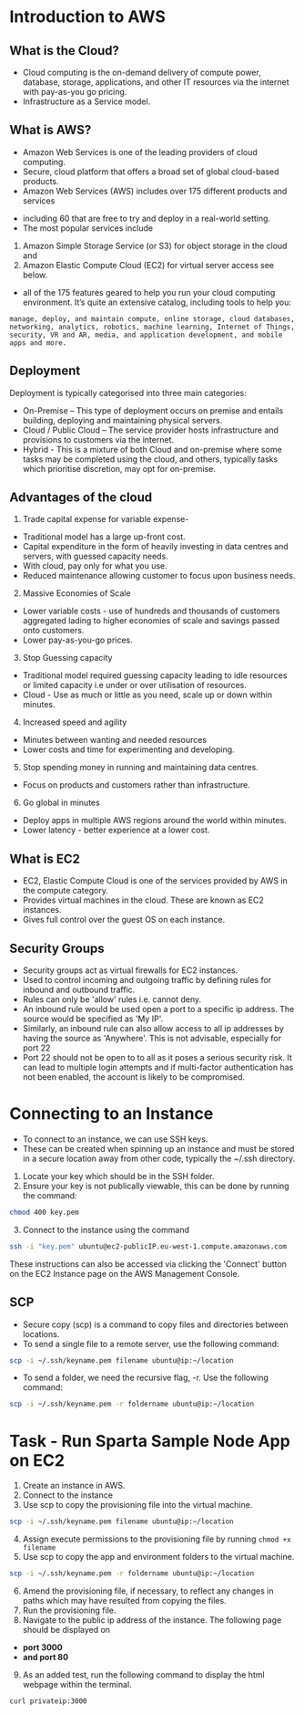 # Introduction to AWS

## What is the Cloud?
* Cloud computing is the on-demand delivery of compute power, database, storage, applications, and other IT resources via the internet with pay-as-you go pricing.
* Infrastructure as a Service model.
## What is AWS?
* Amazon Web Services is one of the leading providers of cloud computing.
* Secure, cloud platform that offers a broad set of global cloud-based products.
* Amazon Web Services (AWS) includes over 175 different products and services
- including 60 that are free to try and deploy in a real-world setting. 
- The most popular services include 

1. Amazon Simple Storage Service (or S3) for object storage in the cloud and 
2. Amazon Elastic Compute Cloud (EC2) for virtual server access see below.

- all of the 175 features geared to help you run your cloud computing environment. 
It’s quite an extensive catalog, including tools to help you:
```
manage, deploy, and maintain compute, online storage, cloud databases, networking, analytics, robotics, machine learning, Internet of Things, security, VR and AR, media, and application development, and mobile apps and more.
```

## Deployment
Deployment is typically categorised into three main categories:
* On-Premise – This type of deployment occurs on premise and entails building, deploying and maintaining physical servers.
* Cloud / Public Cloud – The service provider hosts infrastructure and provisions to customers via the internet.
* Hybrid - This is a mixture of both Cloud and on-premise where some tasks may be completed using the cloud, and others, typically tasks which prioritise discretion, may opt for on-premise.

## Advantages of the cloud
1. Trade capital expense for variable expense-
  * Traditional model has a large up-front cost.
  * Capital expenditure in the form of heavily investing in data centres and servers, with guessed capacity needs.
  * With cloud, pay only for what you use.
  * Reduced maintenance allowing customer to focus upon business needs.
2. Massive Economies of Scale
  * Lower variable costs - use of hundreds and thousands of customers aggregated lading to higher economies of scale and savings passed onto customers.
  * Lower pay-as-you-go prices.
3. Stop Guessing capacity
  * Traditional model required guessing capacity leading to idle resources or limited capacity i.e under or over utilisation of resources.
  * Cloud - Use as much or little as you need, scale up or down within minutes.
4. Increased speed and agility
  * Minutes between wanting and needed resources
  * Lower costs and time for experimenting and developing.
5. Stop spending money in running and maintaining data centres.
  * Focus on products and customers rather than infrastructure.
6. Go global in minutes
  * Deploy apps in multiple AWS regions around the world within minutes.
  * Lower latency - better experience at a lower cost.


## What is EC2
* EC2, Elastic Compute Cloud is one of the services provided by AWS in the compute category.  
* Provides virtual machines in the cloud. These are known as EC2 instances.
* Gives full control over the guest OS on each instance.

## Security Groups
* Security groups act as virtual firewalls for EC2 instances.
* Used to control incoming and outgoing traffic by defining rules for inbound and outbound traffic.
* Rules can only be 'allow' rules i.e. cannot deny.
* An inbound rule would be used open a port to a specific ip address. The source would be specified as 'My IP'.
* Similarly, an inbound rule can also allow access to all ip addresses by having the source as 'Anywhere'. This is not advisable, especially for port 22
* Port 22 should not be open to to all as it poses a serious security risk. It can lead to multiple login attempts and if multi-factor authentication has not been enabled, the account is likely to be compromised.

# Connecting to an Instance
* To connect to an instance, we can use SSH keys.
* These can be created when spinning up an instance and must be stored in a secure location away from other code, typically the ~/.ssh directory.
1. Locate your key which should be in the SSH folder.
2. Ensure your key is not publically viewable, this can be done by running the command:
```bash
chmod 400 key.pem
```
3. Connect to the instance using the command
```bash
ssh -i "key.pem" ubuntu@ec2-publicIP.eu-west-1.compute.amazonaws.com
```
These instructions can also be accessed via clicking the 'Connect' button on the EC2 Instance page on the AWS Management Console.

## SCP
* Secure copy (scp) is a command to copy files and directories between locations.
* To send a single file to a remote server, use the following command:
```bash
scp -i ~/.ssh/keyname.pem filename ubuntu@ip:~/location
```
* To send a folder, we need the recursive flag, -r. Use the following command:
```bash
scp -i ~/.ssh/keyname.pem -r foldername ubuntu@ip:~/location
```

# Task - Run Sparta Sample Node App on EC2
1. Create an instance in AWS.
2. Connect to the instance
3. Use scp to copy the provisioning file into the virtual machine.
```bash
scp -i ~/.ssh/keyname.pem filename ubuntu@ip:~/location
```
4. Assign execute permissions to the provisioning file by running `chmod +x filename`
5. Use scp to copy the app and environment folders to the virtual machine.
```bash
scp -i ~/.ssh/keyname.pem -r foldername ubuntu@ip:~/location
```
6. Amend the provisioning file, if necessary, to reflect any changes in paths which may have resulted from copying the files.
7. Run the provisioning file.
8. Navigate to the public ip address of the instance. The following page should be displayed on
  * **port 3000**        
  * **and port 80**         

9. As an added test, run the following command to display the html webpage within the terminal.
```bash
curl privateip:3000
```    
